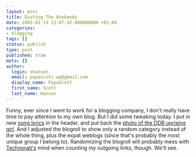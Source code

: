 ```yaml
---
layout: post
title: Dusting The Bookends
date: 2005-02-19 22:07:42.000000000 +01:00
categories:
- blogging
tags: []
status: publish
type: post
published: true
meta: {}
author:
  login: shanson
  email: papascott-wp@gmail.com
  display_name: PapaScott
  first_name: Scott
  last_name: Hanson
---
```

<p>Funny, ever since I went to work for a blogging company, I don't really have time to pay attention to my own blog. But I did some tweaking today. I put in new <a href="http://www.twin-music.com/azlyrics/g_file/songs/gogo/head.html">song lyrics</a> in the header, and put back the  <a title="PapaScott: Heros without Glory" href="http://www.papascott.de/archives/2003/06/18/heros-without-glory/">photo of the DDR uprising girl</a>. And I adjusted the blogroll to show only a random category instead of the whole thing, plus the expat weblogs (since that's probably the most unique group I belong to). Randomizing the blogroll will probably mess with <a href="http://www.technorati.com/">Technorati's</a> mind when counting my outgoing links, though. We'll see.</p>

